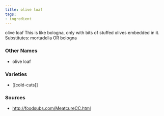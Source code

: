 ```yaml
---
title: olive loaf
tags:
- ingredient
---
```

olive loaf This is like bologna, only with bits of stuffed olives embedded in it. Substitutes: mortadella OR bologna

### Other Names

* olive loaf

### Varieties

* [[cold-cuts]]

### Sources
* http://foodsubs.com/MeatcureCC.html
